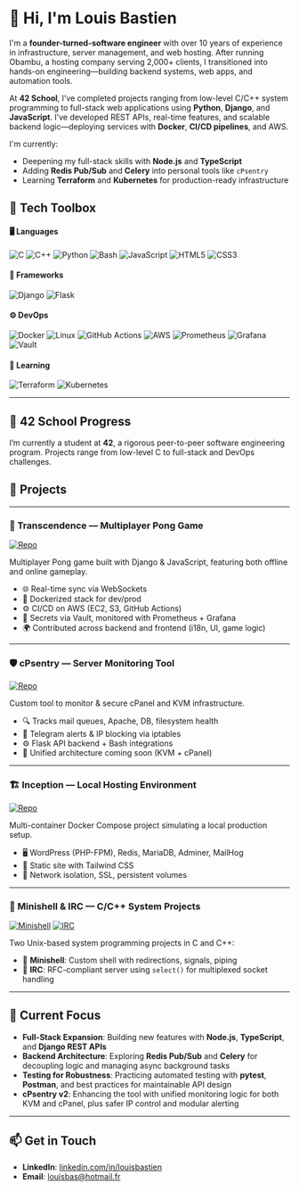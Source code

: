 # 👋 Hi, I'm Louis Bastien

I'm a **founder-turned-software engineer** with over 10 years of experience in infrastructure, server management, and web hosting. After running Obambu, a hosting company serving 2,000+ clients, I transitioned into hands-on engineering—building backend systems, web apps, and automation tools.

At **42 School**, I’ve completed projects ranging from low-level C/C++ system programming to full-stack web applications using **Python**, **Django**, and **JavaScript**. I’ve developed REST APIs, real-time features, and scalable backend logic—deploying services with **Docker**, **CI/CD pipelines**, and AWS.

I'm currently:
- Deepening my full-stack skills with **Node.js** and **TypeScript**
- Adding **Redis Pub/Sub** and **Celery** into personal tools like `cPsentry`
- Learning **Terraform** and **Kubernetes** for production-ready infrastructure

## 🧰 Tech Toolbox

#### 🖥️ Languages
![C](https://img.shields.io/badge/C-00599C?style=for-the-badge&logo=c&logoColor=white)
![C++](https://img.shields.io/badge/C++-00599C?style=for-the-badge&logo=c%2B%2B&logoColor=white)
![Python](https://img.shields.io/badge/Python-3670A0?style=for-the-badge&logo=python&logoColor=white)
![Bash](https://img.shields.io/badge/Bash-4EAA25?style=for-the-badge&logo=gnubash&logoColor=white)
![JavaScript](https://img.shields.io/badge/JavaScript-F7DF1E?style=for-the-badge&logo=javascript&logoColor=black)
![HTML5](https://img.shields.io/badge/HTML5-E34F26?style=for-the-badge&logo=html5&logoColor=white)
![CSS3](https://img.shields.io/badge/CSS3-1572B6?style=for-the-badge&logo=css3&logoColor=white)

#### 🧩 Frameworks
![Django](https://img.shields.io/badge/Django-092E20?style=for-the-badge&logo=django&logoColor=white)
![Flask](https://img.shields.io/badge/Flask-000000?style=for-the-badge&logo=flask&logoColor=white)

#### ⚙️ DevOps
![Docker](https://img.shields.io/badge/Docker-2496ED?style=for-the-badge&logo=docker&logoColor=white)
![Linux](https://img.shields.io/badge/Linux-FCC624?style=for-the-badge&logo=linux&logoColor=black)
![GitHub Actions](https://img.shields.io/badge/GitHub%20Actions-2088FF?style=for-the-badge&logo=githubactions&logoColor=white)
![AWS](https://img.shields.io/badge/AWS-232F3E?style=for-the-badge&logo=amazonaws&logoColor=white)
![Prometheus](https://img.shields.io/badge/Prometheus-E6522C?style=for-the-badge&logo=prometheus&logoColor=white)
![Grafana](https://img.shields.io/badge/Grafana-F46800?style=for-the-badge&logo=grafana&logoColor=white)
![Vault](https://img.shields.io/badge/Vault-000000?style=for-the-badge&logo=vault&logoColor=white)

#### 🚀 Learning
![Terraform](https://img.shields.io/badge/Terraform-844FBA?style=for-the-badge&logo=terraform&logoColor=white)
![Kubernetes](https://img.shields.io/badge/Kubernetes-326CE5?style=for-the-badge&logo=kubernetes&logoColor=white)

---

## 🏫 42 School Progress

I’m currently a student at **42**, a rigorous peer-to-peer software engineering program. Projects range from low-level C to full-stack and DevOps challenges.

## 🚀 Projects

---

### 🏓 Transcendence — Multiplayer Pong Game  
[![Repo](https://img.shields.io/badge/GitHub-Transcendence-blue?logo=github)](https://github.com/louis-bastien/ft_transcendence-showcase)

Multiplayer Pong game built with Django & JavaScript, featuring both offline and online gameplay.  
- 🌐 Real-time sync via WebSockets  
- 🐳 Dockerized stack for dev/prod  
- ⚙️ CI/CD on AWS (EC2, S3, GitHub Actions)  
- 🔐 Secrets via Vault, monitored with Prometheus + Grafana  
- 🌍 Contributed across backend and frontend (i18n, UI, game logic)

---

### 🛡️ cPsentry — Server Monitoring Tool  
[![Repo](https://img.shields.io/badge/GitHub-cPsentry-blue?logo=github)](https://github.com/louis-bastien/cPsentry)

Custom tool to monitor & secure cPanel and KVM infrastructure.  
- 🔍 Tracks mail queues, Apache, DB, filesystem health  
- 📡 Telegram alerts & IP blocking via iptables  
- ⚙️ Flask API backend + Bash integrations  
- 🧩 Unified architecture coming soon (KVM + cPanel)

---

### 🏗️ Inception — Local Hosting Environment  
[![Repo](https://img.shields.io/badge/GitHub-Inception-blue?logo=github)](https://github.com/louis-bastien/inception)

Multi-container Docker Compose project simulating a local production setup.  
- 🖥️ WordPress (PHP-FPM), Redis, MariaDB, Adminer, MailHog  
- 🎨 Static site with Tailwind CSS  
- 🔐 Network isolation, SSL, persistent volumes

---

### 🧪 Minishell & IRC — C/C++ System Projects  
[![Minishell](https://img.shields.io/badge/GitHub-Minishell-blue?logo=github)](https://github.com/louis-bastien/minishell)
[![IRC](https://img.shields.io/badge/GitHub-IRC-blue?logo=github)](https://github.com/louis-bastien/IRC)

Two Unix-based system programming projects in C and C++:  
- 🐚 **Minishell**: Custom shell with redirections, signals, piping  
- 💬 **IRC**: RFC-compliant server using `select()` for multiplexed socket handling  

---

## 🌱 Current Focus

- **Full-Stack Expansion**: Building new features with **Node.js**, **TypeScript**, and **Django REST APIs**
- **Backend Architecture**: Exploring **Redis Pub/Sub** and **Celery** for decoupling logic and managing async background tasks
- **Testing for Robustness**: Practicing automated testing with **pytest**, **Postman**, and best practices for maintainable API design
- **cPsentry v2**: Enhancing the tool with unified monitoring logic for both KVM and cPanel, plus safer IP control and modular alerting

---

## 📫 Get in Touch

- **LinkedIn**: [linkedin.com/in/louisbastien](https://www.linkedin.com/in/louisbastien)  
- **Email**: louisbas@hotmail.fr
